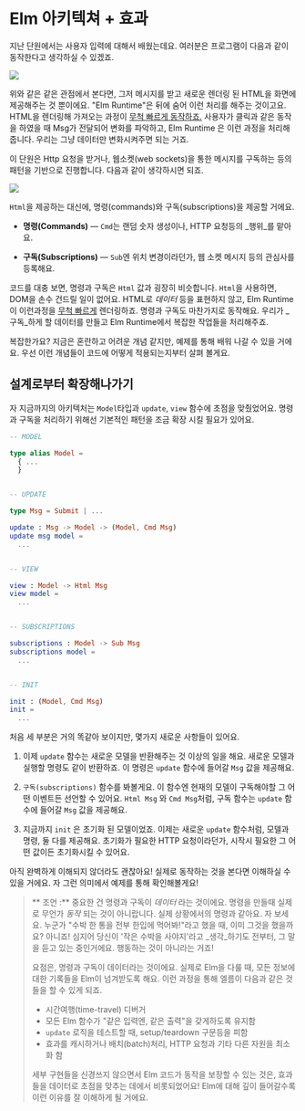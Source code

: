 # Elm 아키텍쳐 + 효과

지난 단원에서는 사용자 입력에 대해서 배웠는데요. 여러분은 프로그램이 다음과 같이 동작한다고 생각하실 수 있겠죠.

![](beginnerProgram.svg)

위와 같은 같은 관점에서 본다면, 그저 메시지를 받고 새로운 렌더링 된 HTML을 화면에 제공해주는 것 뿐이에요. "Elm Runtime"은 뒤에 숨어 이런 처리를 해주는 것이고요. HTML을 렌더링해 가져오는 과정이 [무척 빠르게 동작하죠.](http://elm-lang.org/blog/blazing-fast-html-round-two) 사용자가 클릭과 같은 동작을 하였을 때 Msg가 전달되어 변화를 파악하고, Elm Runtime 은 이런 과정을 처리해줍니다. 우리는 그냥 데이터만 변화시켜주면 되는 거죠.

이 단원은 Http 요청을 받거나, 웹소켓\(web sockets\)을 통한 메시지를 구독하는 등의 패턴을 기반으로 진행합니다. 다음과 같이 생각하시면 되죠.

![](program.svg)

`Html`을 제공하는 대신에, 명령\(commands\)와 구독\(subscriptions\)을 제공할 거에요.

* **명령\(Commands\)** — `Cmd`는 랜덤 숫자 생성이나, HTTP 요청등의 _행위_를 맡아요.

* **구독\(Subscriptions\)** — `Sub`엔 위치 변경이라던가, 웹 소켓 메시지 등의 관심사를 등록해요.

코드를 대충 보면, 명령과 구독은 `Html` 값과 굉장히 비슷합니다. `Html`을 사용하면, DOM을 손수 건드릴 일이 없어요. HTML로 _데이터_ 등을 표현하지 않고, Elm Runtime이 이런과정을 [무척 빠르게](http://elm-lang.org/blog/blazing-fast-html-round-two) 렌더링하죠. 명령과 구독도 마찬가지로 동작해요. 우리가 _구독_하게 할 데이터를 만들고 Elm Runtime에서 복잡한 작업들을 처리해주죠.

복잡한가요? 지금은 혼란하고 어려운 개념 같지만, 예제를 통해 배워 나갈 수 있을 거에요. 우선 이런 개념들이 코드에 어떻게 적용되는지부터 살펴 볼게요.

## 설계로부터 확장해나가기

자 지금까지의 아키텍처는 `Model`타입과 `update`, `view` 함수에 초점을 맞췄었어요. 명령과 구독을 처리하기 위해선 기본적인 패턴을 조금 확장 시킬 필요가 있어요.

```elm
-- MODEL

type alias Model =
  { ...
  }


-- UPDATE

type Msg = Submit | ...

update : Msg -> Model -> (Model, Cmd Msg)
update msg model =
  ...


-- VIEW

view : Model -> Html Msg
view model =
  ...


-- SUBSCRIPTIONS

subscriptions : Model -> Sub Msg
subscriptions model =
  ...


-- INIT

init : (Model, Cmd Msg)
init =
  ...
```

처음 세 부분은 거의 똑같아 보이지만, 몇가지 새로운 사항들이 있어요.

1. 이제 `update` 함수는 새로운 모델을 반환해주는 것 이상의 일을 해요. 새로운 모델과 실행할 명령도 같이 반환하죠. 이 명령은 `update` 함수에 들어갈 `Msg` 값을 제공해요.

2. `구독(subscriptions)` 함수를 봐볼게요. 이 함수엔 현재의 모델이 구독해야할 그 어떤 이벤트든 선언할 수 있어요. `Html Msg` 와 `Cmd Msg`처럼, 구독 함수는 `update` 함수에 들어갈 `Msg` 값을 제공해요.

3. 지금까지 `init` 은 초기화 된 모델이었죠. 이제는 새로운 `update` 함수처럼, 모델과 명령, 둘 다를 제공해요. 초기화가 필요한 HTTP 요청이라던가, 시작시 필요한 그 어떤 값이든 초기화시킬 수 있어요.

아직 완벽하게 이해되지 않더라도 괜찮아요! 실제로 동작하는 것을 본다면 이해하실 수 있을 거에요. 자 그런 의미에서 예제를 통해 확인해볼게요!

> ** 조언 :** 중요한 건 명령과 구독이 _데이터_ 라는 것이에요. 명령을 만들때 실제로 무언가 _동작_ 되는 것이 아니랍니다. 실제 상황에서의 명령과 같아요. 자 보세요. 누군가 "수박 한 통을 전부 한입에 먹어봐!"라고 했을 때, 이미 그것을 했을까요? 아니죠! 심지어 당신이 '작은 수박을 사야지'라고 _생각_하기도 전부터, 그 말을 듣고 있는 중인거에요. 행동하는 것이 아니라는 거죠!
>
> 요점은, 명령과 구독이 데이터라는 것이에요. 실제로 Elm을 다룰 때, 모든 정보에 대한 기록들을 Elm이 넘겨받도록 해요. 이런 과정을 통해 엘름이 다음과 같은 것들을 할 수 있게 되죠.
>
> * 시간여행\(time-travel\) 디버거
> * 모든 Elm 함수가 "같은 입력엔, 같은 출력"을 갖게하도록 유지함
> * `update` 로직을 테스트할 때, setup/teardown 구문등을 피함
> * 효과를 캐시하거나 배치\(batch\)처리, HTTP 요청과 기타 다른 자원을 최소화 함
>
> 세부 구현들을 신경쓰지 않으면서 Elm 코드가 동작을 보장할 수 있는 것은, 효과들을 데이터로 초점을 맞추는 데에서 비롯되었어요! Elm에 대해 깊이 들어갈수록 이런 이유를 잘 이해하게 될 거에요.



